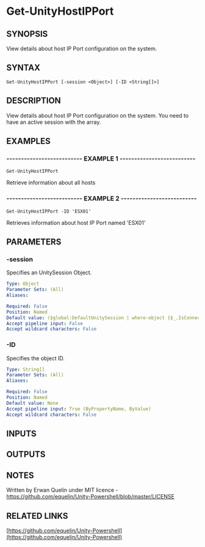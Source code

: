 # Get-UnityHostIPPort

## SYNOPSIS
View details about host IP Port configuration on the system.

## SYNTAX

```
Get-UnityHostIPPort [-session <Object>] [-ID <String[]>]
```

## DESCRIPTION
View details about host IP Port configuration on the system.
You need to have an active session with the array.

## EXAMPLES

### -------------------------- EXAMPLE 1 --------------------------
```
Get-UnityHostIPPort
```

Retrieve information about all hosts

### -------------------------- EXAMPLE 2 --------------------------
```
Get-UnityHostIPPort -ID 'ESX01'
```

Retrieves information about host IP Port named 'ESX01'

## PARAMETERS

### -session
Specifies an UnitySession Object.

```yaml
Type: Object
Parameter Sets: (All)
Aliases: 

Required: False
Position: Named
Default value: ($global:DefaultUnitySession | where-object {$_.IsConnected -eq $true})
Accept pipeline input: False
Accept wildcard characters: False
```

### -ID
Specifies the object ID.

```yaml
Type: String[]
Parameter Sets: (All)
Aliases: 

Required: False
Position: Named
Default value: None
Accept pipeline input: True (ByPropertyName, ByValue)
Accept wildcard characters: False
```

## INPUTS

## OUTPUTS

## NOTES
Written by Erwan Quelin under MIT licence - https://github.com/equelin/Unity-Powershell/blob/master/LICENSE

## RELATED LINKS

[https://github.com/equelin/Unity-Powershell](https://github.com/equelin/Unity-Powershell)

